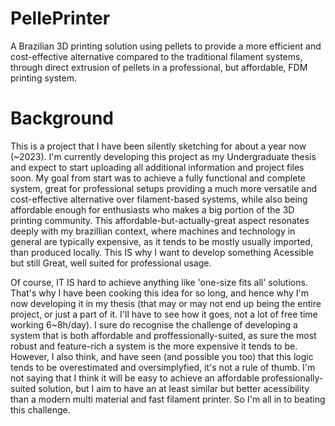 # PellePrinter
A Brazilian 3D printing solution using pellets to provide a more efficient and cost-effective alternative compared to the traditional filament systems, through direct extrusion of pellets in a professional, but affordable, FDM printing system.

# Background

This is a project that I have been silently sketching for about a year now (~2023). I'm currently developing this project as my Undergraduate thesis and expect to start uploading all additional information and project files soon. My goal from start was to achieve a fully functional and complete system, great for professional setups providing a much more versatile and cost-effective alternative over filament-based systems, while also being affordable enough for enthusiasts who makes a big portion of the 3D printing community. This affordable-but-actually-great aspect resonates deeply with my brazillian context, where machines and technology in general are typically expensive, as it tends to be mostly usually imported, than produced locally. This IS why I want to develop something Acessible but still Great, well suited for professional usage.

Of course, IT IS hard to achieve anything like 'one-size fits all' solutions. That's why I have been cooking this idea for so long, and hence why I'm now developing it in my thesis (that may or may not end up being the entire project, or just a part of it. I'll have to see how it goes, not a lot of free time working 6~8h/day). I sure do recognise the challenge of developing a system that is both affordable and proffessionally-suited, as sure the most robust and feature-rich a system is the more expensive it tends to be. However, I also think, and have seen (and possible you too) that this logic tends to be overestimated and oversimplyfied, it's not a rule of thumb. I'm not saying that I think it will be easy to achieve an affordable professionally-suited solution, but I aim to have an at least similar but better acessibility than a modern multi material and fast filament printer. So I'm all in to beating this challenge.
